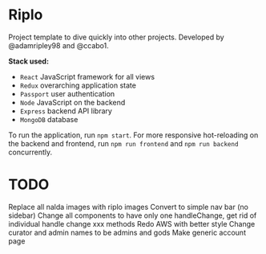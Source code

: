# Riplo

Project template to dive quickly into other projects. Developed by @adamripley98 and @ccabo1.

__Stack used:__
* `React` JavaScript framework for all views
* `Redux` overarching application state
* `Passport` user authentication
* `Node` JavaScript on the backend
* `Express` backend API library
* `MongoDB` database

To run the application, run `npm start`. For more responsive hot-reloading on the backend and frontend, run `npm run frontend` and `npm run backend` concurrently.

# TODO
Replace all nalda images with riplo images
Convert to simple nav bar (no sidebar)
Change all components to have only one handleChange, get rid of individual handle change xxx methods
Redo AWS with better style
Change curator and admin names to be admins and gods
Make generic account page

